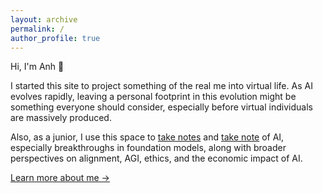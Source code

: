 ```yaml
---
layout: archive
permalink: /
author_profile: true
---
```


Hi, I'm Anh 👋

I started this site to project something of the real me into virtual life. As AI evolves rapidly, leaving a personal footprint in this evolution might be something everyone should consider, especially before virtual individuals are massively produced. 

Also, as a junior, I use this space to [take notes](https://en.wiktionary.org/wiki/take_notes#English) and [take note](https://en.wiktionary.org/wiki/take_note) of AI, especially breakthroughs in foundation models, along with broader perspectives on alignment, AGI, ethics, and the economic impact of AI.

[Learn more about me →](/about/) 